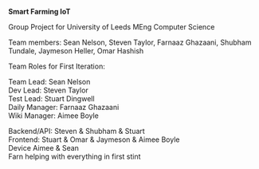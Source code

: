 **Smart Farming IoT**

Group Project for University of Leeds MEng Computer Science

Team members:
Sean Nelson, Steven Taylor, Farnaaz Ghazaani, Shubham Tundale, Jaymeson Heller, Omar Hashish


Team Roles for First Iteration:

Team Lead: Sean Nelson \
Dev Lead: Steven Taylor \
Test Lead: Stuart Dingwell \
Daily Manager: Farnaaz Ghazaani \
Wiki Manager: Aimee Boyle

Backend/API: Steven & Shubham & Stuart \
Frontend: Stuart & Omar & Jaymeson & Aimee Boyle \
Device Aimee & Sean \
Farn helping with everything in first stint

